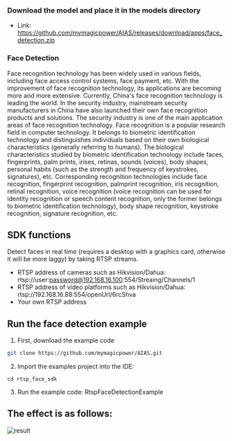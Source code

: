 
### Download the model and place it in the models directory
- Link: https://github.com/mymagicpower/AIAS/releases/download/apps/face_detection.zip

### Face Detection

Face recognition technology has been widely used in various fields, including face access control systems, face payment, etc. With the improvement of face recognition technology, its applications are becoming more and more extensive. Currently, China's face recognition technology is leading the world. In the security industry, mainstream security manufacturers in China have also launched their own face recognition products and solutions. The security industry is one of the main application areas of face recognition technology.
Face recognition is a popular research field in computer technology. It belongs to biometric identification technology and distinguishes individuals based on their own biological characteristics (generally referring to humans). The biological characteristics studied by biometric identification technology include faces, fingerprints, palm prints, irises, retinas, sounds (voices), body shapes, personal habits (such as the strength and frequency of keystrokes, signatures), etc. Corresponding recognition technologies include face recognition, fingerprint recognition, palmprint recognition, iris recognition, retinal recognition, voice recognition (voice recognition can be used for identity recognition or speech content recognition, only the former belongs to biometric identification technology), body shape recognition, keystroke recognition, signature recognition, etc.

## SDK functions

Detect faces in real time (requires a desktop with a graphics card, otherwise it will be more laggy) by taking RTSP streams.

- RTSP address of cameras such as Hikvision/Dahua: rtsp://user:password@192.168.16.100:554/Streaing/Channels/1
- RTSP address of video platforms such as Hikvision/Dahua: rtsp://192.168.16.88:554/openUrl/6rcShva
- Your own RTSP address

## Run the face detection example

1. First, download the example code
```bash
git clone https://github.com/mymagicpower/AIAS.git
```

2. Import the examples project into the IDE:
```
cd rtsp_face_sdk
```

3. Run the example code: RtspFaceDetectionExample


## The effect is as follows:
![result](https://aias-home.oss-cn-beijing.aliyuncs.com/AIAS/face_sdk/images/faces.jpg)

